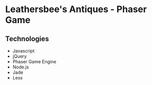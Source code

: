 # Leathersbee's Antiques - Phaser Game

## Technologies
  * Javascript
  * jQuery
  * Phaser Game Engine
  * Node.js
  * Jade
  * Less

